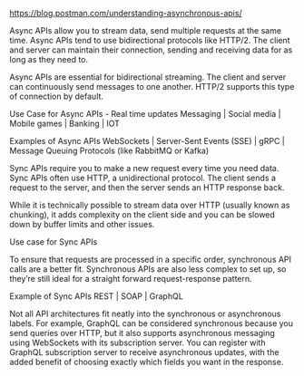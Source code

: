 https://blog.postman.com/understanding-asynchronous-apis/

Async APIs allow you to stream data, send multiple requests at the same time.
Async APIs tend to use bidirectional protocols like HTTP/2. 
The client and server can maintain their connection, sending and receiving data for as long as they need to.

Async APIs are essential for bidirectional streaming. The client and server can continuously send messages to one another. HTTP/2 supports this type of connection by default.

Use Case for Async APIs - Real time updates
Messaging | Social media | Mobile games | Banking | IOT

Examples of Async APIs
WebSockets | Server-Sent Events (SSE) | gRPC | Message Queuing Protocols (like RabbitMQ or Kafka)

Sync APIs require you to make a new request every time you need data.
Sync APIs often use HTTP, a unidirectional protocol. 
The client sends a request to the server, and then the server sends an HTTP response back.

While it is technically possible to stream data over HTTP (usually known as chunking), it adds complexity on the client side and you can be slowed down by buffer limits and other issues.

Use case for Sync APIs

To ensure that requests are processed in a specific order, synchronous API calls are a better fit. 
Synchronous APIs are also less complex to set up, so they’re still ideal for a straight forward request-response pattern.

Example of Sync APIs
REST | SOAP | GraphQL 

Not all API architectures fit neatly into the synchronous or asynchronous labels. For example, GraphQL can be considered synchronous because you send queries over HTTP, but it also supports asynchronous messaging using WebSockets with its subscription server. You can register with GraphQL subscription server to receive asynchronous updates, with the added benefit of choosing exactly which fields you want in the response.
